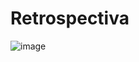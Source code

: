 # Retrospectiva
![image](https://user-images.githubusercontent.com/37554378/138806917-7e13f615-8a68-4169-abc7-d72e033d8ba5.png)



